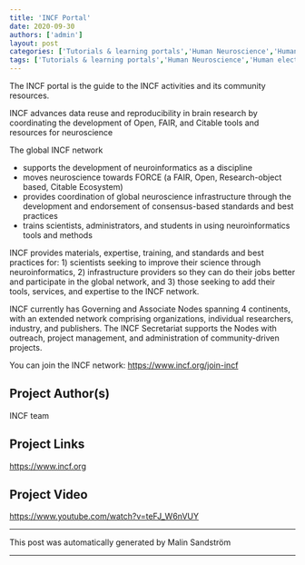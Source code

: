 ```yaml
---
title: 'INCF Portal'
date: 2020-09-30
authors: ['admin']
layout: post
categories: ['Tutorials & learning portals','Human Neuroscience','Human electrophysiology','Data Analysis']
tags: ['Tutorials & learning portals','Human Neuroscience','Human electrophysiology','Data Analysis']
---
```

The INCF portal is the guide to the INCF activities and its community resources.

INCF advances data reuse and reproducibility in brain research by coordinating the development of Open, FAIR, and Citable tools and resources for neuroscience

The global INCF network
* supports the development of neuroinformatics as a discipline 
* moves neuroscience towards FORCE (a FAIR, Open, Research-object based, Citable Ecosystem)
* provides coordination of global neuroscience infrastructure through the development and endorsement of consensus-based standards and best practices 
* trains scientists, administrators, and students in using neuroinformatics tools and methods 

INCF provides materials, expertise, training, and standards and best practices for: 1) scientists seeking to improve their science through neuroinformatics, 2) infrastructure providers so they can do their jobs better and participate in the global network, and 3) those seeking to add their tools, services, and expertise to the INCF network.

INCF currently has Governing and Associate Nodes spanning 4 continents, with an extended network comprising organizations, individual researchers, industry, and publishers. The INCF Secretariat supports the Nodes with outreach, project management, and administration of community-driven projects.

You can join the INCF network: https://www.incf.org/join-incf
## Project Author(s)
INCF team
## Project Links
https://www.incf.org
## Project Video
https://www.youtube.com/watch?v=teFJ_W6nVUY
***
This post was automatically generated by
Malin Sandström
***
